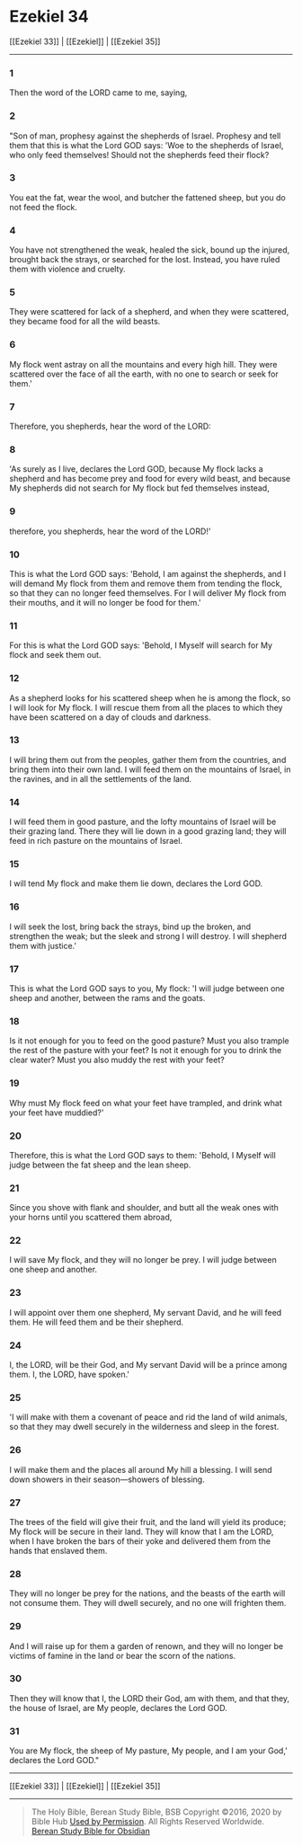 # Ezekiel 34

[[Ezekiel 33]] | [[Ezekiel]] | [[Ezekiel 35]]

---

### 1
Then the word of the LORD came to me, saying,

### 2
"Son of man, prophesy against the shepherds of Israel. Prophesy and tell them that this is what the Lord GOD says: 'Woe to the shepherds of Israel, who only feed themselves! Should not the shepherds feed their flock?

### 3
You eat the fat, wear the wool, and butcher the fattened sheep, but you do not feed the flock.

### 4
You have not strengthened the weak, healed the sick, bound up the injured, brought back the strays, or searched for the lost. Instead, you have ruled them with violence and cruelty.

### 5
They were scattered for lack of a shepherd, and when they were scattered, they became food for all the wild beasts.

### 6
My flock went astray on all the mountains and every high hill. They were scattered over the face of all the earth, with no one to search or seek for them.'

### 7
Therefore, you shepherds, hear the word of the LORD:

### 8
'As surely as I live, declares the Lord GOD, because My flock lacks a shepherd and has become prey and food for every wild beast, and because My shepherds did not search for My flock but fed themselves instead,

### 9
therefore, you shepherds, hear the word of the LORD!'

### 10
This is what the Lord GOD says: 'Behold, I am against the shepherds, and I will demand My flock from them and remove them from tending the flock, so that they can no longer feed themselves. For I will deliver My flock from their mouths, and it will no longer be food for them.'

### 11
For this is what the Lord GOD says: 'Behold, I Myself will search for My flock and seek them out.

### 12
As a shepherd looks for his scattered sheep when he is among the flock, so I will look for My flock. I will rescue them from all the places to which they have been scattered on a day of clouds and darkness.

### 13
I will bring them out from the peoples, gather them from the countries, and bring them into their own land. I will feed them on the mountains of Israel, in the ravines, and in all the settlements of the land.

### 14
I will feed them in good pasture, and the lofty mountains of Israel will be their grazing land. There they will lie down in a good grazing land; they will feed in rich pasture on the mountains of Israel.

### 15
I will tend My flock and make them lie down, declares the Lord GOD.

### 16
I will seek the lost, bring back the strays, bind up the broken, and strengthen the weak; but the sleek and strong I will destroy. I will shepherd them with justice.'

### 17
This is what the Lord GOD says to you, My flock: 'I will judge between one sheep and another, between the rams and the goats.

### 18
Is it not enough for you to feed on the good pasture? Must you also trample the rest of the pasture with your feet? Is not it enough for you to drink the clear water? Must you also muddy the rest with your feet?

### 19
Why must My flock feed on what your feet have trampled, and drink what your feet have muddied?'

### 20
Therefore, this is what the Lord GOD says to them: 'Behold, I Myself will judge between the fat sheep and the lean sheep.

### 21
Since you shove with flank and shoulder, and butt all the weak ones with your horns until you scattered them abroad,

### 22
I will save My flock, and they will no longer be prey. I will judge between one sheep and another.

### 23
I will appoint over them one shepherd, My servant David, and he will feed them. He will feed them and be their shepherd.

### 24
I, the LORD, will be their God, and My servant David will be a prince among them. I, the LORD, have spoken.'

### 25
'I will make with them a covenant of peace and rid the land of wild animals, so that they may dwell securely in the wilderness and sleep in the forest.

### 26
I will make them and the places all around My hill a blessing. I will send down showers in their season—showers of blessing.

### 27
The trees of the field will give their fruit, and the land will yield its produce; My flock will be secure in their land. They will know that I am the LORD, when I have broken the bars of their yoke and delivered them from the hands that enslaved them.

### 28
They will no longer be prey for the nations, and the beasts of the earth will not consume them. They will dwell securely, and no one will frighten them.

### 29
And I will raise up for them a garden of renown, and they will no longer be victims of famine in the land or bear the scorn of the nations.

### 30
Then they will know that I, the LORD their God, am with them, and that they, the house of Israel, are My people, declares the Lord GOD.

### 31
You are My flock, the sheep of My pasture, My people, and I am your God,' declares the Lord GOD."

---

[[Ezekiel 33]] | [[Ezekiel]] | [[Ezekiel 35]]

---

> The Holy Bible, Berean Study Bible, BSB
> Copyright &copy;2016, 2020 by Bible Hub
> [Used by Permission](https://berean.bible/terms.htm). All Rights Reserved Worldwide.
> [Berean Study Bible for Obsidian](https://github.com/gapmiss/berean-study-bible-for-obsidian)

